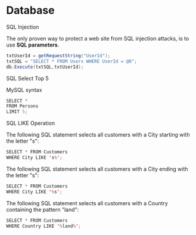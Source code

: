 # Database

SQL Injection

The only proven way to protect a web site from SQL injection attacks, is to use **SQL parameters**.

```java
txtUserId = getRequestString("UserId");
txtSQL = "SELECT * FROM Users WHERE UserId = @0";
db.Execute(txtSQL,txtUserId);
```

SQL Select Top 5

MySQL syntax
```java
SELECT *
FROM Persons
LIMIT 5;
```

SQL LIKE Operation

The following SQL statement selects all customers with a City starting with the letter "s":
```java
SELECT * FROM Customers
WHERE City LIKE 's%';
```

The following SQL statement selects all customers with a City ending with the letter "s":
```java
SELECT * FROM Customers
WHERE City LIKE '%s';
```

The following SQL statement selects all customers with a Country containing the pattern "land":

```java
SELECT * FROM Customers
WHERE Country LIKE '%land%';
```




